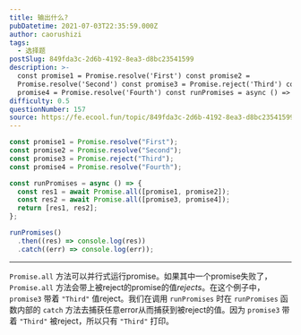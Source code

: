 ```yaml
---
title: 输出什么?
pubDatetime: 2021-07-03T22:35:59.000Z
author: caorushizi
tags:
  - 选择题
postSlug: 849fda3c-2d6b-4192-8ea3-d8bc23541599
description: >-
  const promise1 = Promise.resolve('First') const promise2 =
  Promise.resolve('Second') const promise3 = Promise.reject('Third') const
  promise4 = Promise.resolve('Fourth') const runPromises = async () =>
difficulty: 0.5
questionNumber: 157
source: https://fe.ecool.fun/topic/849fda3c-2d6b-4192-8ea3-d8bc23541599
---
```


```javascript
const promise1 = Promise.resolve("First");
const promise2 = Promise.resolve("Second");
const promise3 = Promise.reject("Third");
const promise4 = Promise.resolve("Fourth");

const runPromises = async () => {
  const res1 = await Promise.all([promise1, promise2]);
  const res2 = await Promise.all([promise3, promise4]);
  return [res1, res2];
};

runPromises()
  .then((res) => console.log(res))
  .catch((err) => console.log(err));
```

---

`Promise.all` 方法可以并行式运行promise。如果其中一个promise失败了，`Promise.all` 方法会带上被reject的promise的值*rejects*。在这个例子中， `promise3` 带着 `"Third"` 值reject。我们在调用 `runPromises` 时在 `runPromises` 函数内部的 `catch` 方法去捕获任意error从而捕获到被reject的值。因为 `promise3` 带着 `"Third"` 被reject，所以只有 `"Third"` 打印。
